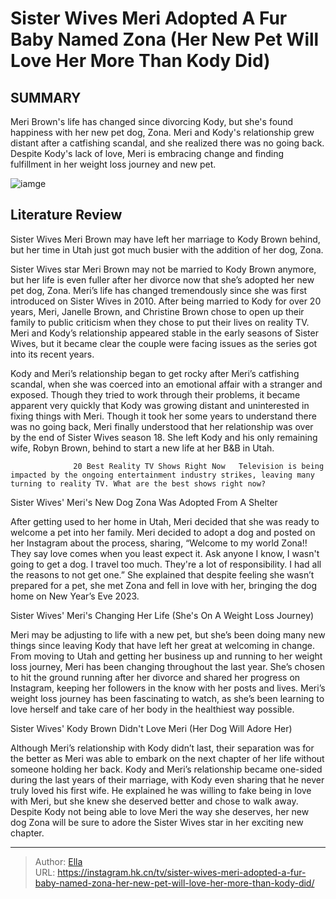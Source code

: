 # Sister Wives Meri Adopted A Fur Baby Named Zona (Her New Pet Will Love Her More Than Kody Did)


## SUMMARY 



  Meri Brown&#39;s life has changed since divorcing Kody, but she&#39;s found happiness with her new pet dog, Zona.   Meri and Kody&#39;s relationship grew distant after a catfishing scandal, and she realized there was no going back.   Despite Kody&#39;s lack of love, Meri is embracing change and finding fulfillment in her weight loss journey and new pet.  

![iamge](https://static1.srcdn.com/wordpress/wp-content/uploads/2024/01/sister-wives_-meri-adopted-a-fur-baby-named-zora-her-new-pet-will-love-her-more-than-kody-did.jpg)

## Literature Review

Sister Wives Meri Brown may have left her marriage to Kody Brown behind, but her time in Utah just got much busier with the addition of her dog, Zona.




Sister Wives star Meri Brown may not be married to Kody Brown anymore, but her life is even fuller after her divorce now that she’s adopted her new pet dog, Zona. Meri’s life has changed tremendously since she was first introduced on Sister Wives in 2010. After being married to Kody for over 20 years, Meri, Janelle Brown, and Christine Brown chose to open up their family to public criticism when they chose to put their lives on reality TV. Meri and Kody’s relationship appeared stable in the early seasons of Sister Wives, but it became clear the couple were facing issues as the series got into its recent years.




Kody and Meri’s relationship began to get rocky after Meri’s catfishing scandal, when she was coerced into an emotional affair with a stranger and exposed. Though they tried to work through their problems, it became apparent very quickly that Kody was growing distant and uninterested in fixing things with Meri. Though it took her some years to understand there was no going back, Meri finally understood that her relationship was over by the end of Sister Wives season 18. She left Kody and his only remaining wife, Robyn Brown, behind to start a new life at her B&amp;B in Utah.

                  20 Best Reality TV Shows Right Now   Television is being impacted by the ongoing entertainment industry strikes, leaving many turning to reality TV. What are the best shows right now?   


 Sister Wives&#39; Meri&#39;s New Dog Zona Was Adopted From A Shelter 

 




After getting used to her home in Utah, Meri decided that she was ready to welcome a pet into her family. Meri decided to adopt a dog and posted on her Instagram about the process, sharing, “Welcome to my world Zona!! They say love comes when you least expect it. Ask anyone I know, I wasn&#39;t going to get a dog. I travel too much. They&#39;re a lot of responsibility. I had all the reasons to not get one.” She explained that despite feeling she wasn’t prepared for a pet, she met Zona and fell in love with her, bringing the dog home on New Year’s Eve 2023.



 Sister Wives&#39; Meri&#39;s Changing Her Life (She&#39;s On A Weight Loss Journey) 
          

Meri may be adjusting to life with a new pet, but she’s been doing many new things since leaving Kody that have left her great at welcoming in change. From moving to Utah and getting her business up and running to her weight loss journey, Meri has been changing throughout the last year. She’s chosen to hit the ground running after her divorce and shared her progress on Instagram, keeping her followers in the know with her posts and lives. Meri’s weight loss journey has been fascinating to watch, as she’s been learning to love herself and take care of her body in the healthiest way possible.






 Sister Wives&#39; Kody Brown Didn&#39;t Love Meri (Her Dog Will Adore Her) 
          

Although Meri’s relationship with Kody didn’t last, their separation was for the better as Meri was able to embark on the next chapter of her life without someone holding her back. Kody and Meri’s relationship became one-sided during the last years of their marriage, with Kody even sharing that he never truly loved his first wife. He explained he was willing to fake being in love with Meri, but she knew she deserved better and chose to walk away. Despite Kody not being able to love Meri the way she deserves, her new dog Zona will be sure to adore the Sister Wives star in her exciting new chapter.



---

> Author: [Ella](https://instagram.hk.cn/)  
> URL: https://instagram.hk.cn/tv/sister-wives-meri-adopted-a-fur-baby-named-zona-her-new-pet-will-love-her-more-than-kody-did/  

